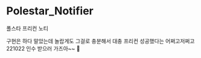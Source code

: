 # Polestar_Notifier
폴스타 프리컨 노티

구현은 하다 말았는데 놀랍게도 그걸로 충분해서 대충 프리컨 성공했다는 어쩌고저쩌고 <br>
221022 인수 받으러 가즈아~~ 🚗 <br>
